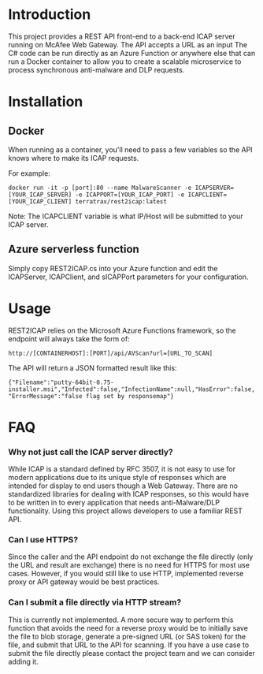 # Introduction
This project provides a REST API front-end to a back-end ICAP server running on McAfee Web Gateway. The API accepts a URL as an input
The C# code can be run directly as an Azure Function or anywhere else that can run a Docker container to allow you to create a scalable microservice to process synchronous anti-malware and DLP requests.

# Installation

## Docker
When running as a container, you'll need to pass a few variables so the API knows where to make its ICAP requests.

For example:

`docker run -it -p [port]:80 --name MalwareScanner -e ICAPSERVER=[YOUR_ICAP_SERVER] -e ICAPPORT=[YOUR_ICAP_PORT] -e ICAPCLIENT=[YOUR_ICAP_CLIENT] terratrax/rest2icap:latest
`

Note: The ICAPCLIENT variable is what IP/Host will be submitted to your ICAP server.

## Azure serverless function

Simply copy REST2ICAP.cs into your Azure function and edit the ICAPServer, ICAPClient, and sICAPPort parameters for your configuration.

# Usage

REST2ICAP relies on the Microsoft Azure Functions framework, so the endpoint will always take the form of:

`http://[CONTAINERHOST]:[PORT]/api/AVScan?url=[URL_TO_SCAN]`

The API will return a JSON formatted result like this:

`{"Filename":"putty-64bit-0.75-installer.msi","Infected":false,"InfectionName":null,"HasError":false,"ErrorMessage":"false flag set by responsemap"}`


# FAQ
### Why not just call the ICAP server directly?
While ICAP is a standard defined by RFC 3507, it is not easy to use for modern applications due to its unique style of responses which are intended for display to end users though a Web Gateway. There are no standardized libraries for dealing with ICAP responses, so this would have to be written in to every application that needs anti-Malware/DLP functionality. Using this project allows developers to use a familiar REST API.

### Can I use HTTPS?
Since the caller and the API endpoint do not exchange the file directly (only the URL and result are exchange) there is no need for HTTPS for most use cases.  However, if you would still like to use HTTP, implemented reverse proxy or API gateway would be best practices.

### Can I submit a file directly via HTTP stream?
This is currently not implemented.  A more secure way to perform this function that avoids the need for a reverse proxy would be to initially save the file to blob storage, generate a pre-signed URL (or SAS token) for the file, and submit that URL to the API for scanning.  If you have a use case to submit the file directly please contact the project team and we can consider adding it.

